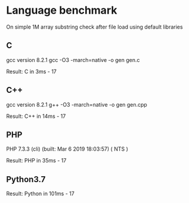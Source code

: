 # Language benchmark
On simple 1M array substring check after file load using default libraries

## C
gcc version 8.2.1
gcc -O3 -march=native -o gen gen.c

Result: C in 3ms - 17

## C++
gcc version 8.2.1
g++ -O3 -march=native -o gen gen.cpp

Result: C++ in 14ms - 17

## PHP
PHP 7.3.3 (cli) (built: Mar  6 2019 18:03:57) ( NTS )

Result: PHP in 35ms - 17

## Python3.7

Result: Python in 101ms - 17

